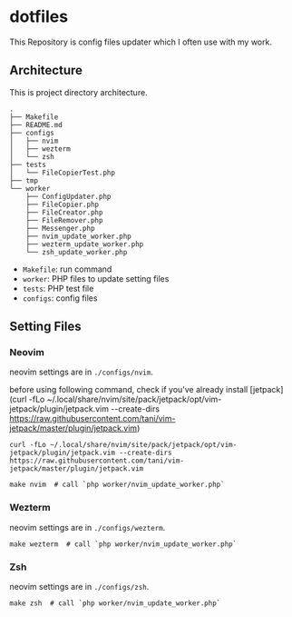 # dotfiles
This Repository is config files updater which I often use with my work.

## Architecture
This is project directory architecture.

```shell
.
├── Makefile
├── README.md
├── configs
│   ├── nvim
│   ├── wezterm
│   └── zsh
├── tests
│   └── FileCopierTest.php
├── tmp
└── worker
    ├── ConfigUpdater.php
    ├── FileCopier.php
    ├── FileCreator.php
    ├── FileRemover.php
    ├── Messenger.php
    ├── nvim_update_worker.php
    ├── wezterm_update_worker.php
    └── zsh_update_worker.php
```

- `Makefile`: run command
- `worker`: PHP files to update setting files
- `tests`: PHP test file
- `configs`: config files


## Setting Files
### Neovim
neovim settings are in `./configs/nvim`.

before using following command, check if you've already install [jetpack](curl -fLo ~/.local/share/nvim/site/pack/jetpack/opt/vim-jetpack/plugin/jetpack.vim --create-dirs https://raw.githubusercontent.com/tani/vim-jetpack/master/plugin/jetpack.vim)

```shell
curl -fLo ~/.local/share/nvim/site/pack/jetpack/opt/vim-jetpack/plugin/jetpack.vim --create-dirs https://raw.githubusercontent.com/tani/vim-jetpack/master/plugin/jetpack.vim
```

```shell
make nvim  # call `php worker/nvim_update_worker.php`
```

### Wezterm
neovim settings are in `./configs/wezterm`.

```shell
make wezterm  # call `php worker/nvim_update_worker.php`
```

### Zsh
neovim settings are in `./configs/zsh`.

```shell
make zsh  # call `php worker/nvim_update_worker.php`
```
